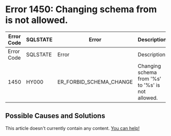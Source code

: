 
# Error 1450: Changing schema from is not allowed.


| Error Code | SQLSTATE | Error | Description |
| --- | --- | --- | --- |
| Error Code | SQLSTATE | Error | Description |
| 1450 | HY000 | ER_FORBID_SCHEMA_CHANGE | Changing schema from '%s' to '%s' is not allowed. |




## Possible Causes and Solutions


This article doesn't currently contain any content. [You can help!](/en/writing-and-editing-knowledge-base-articles/)


